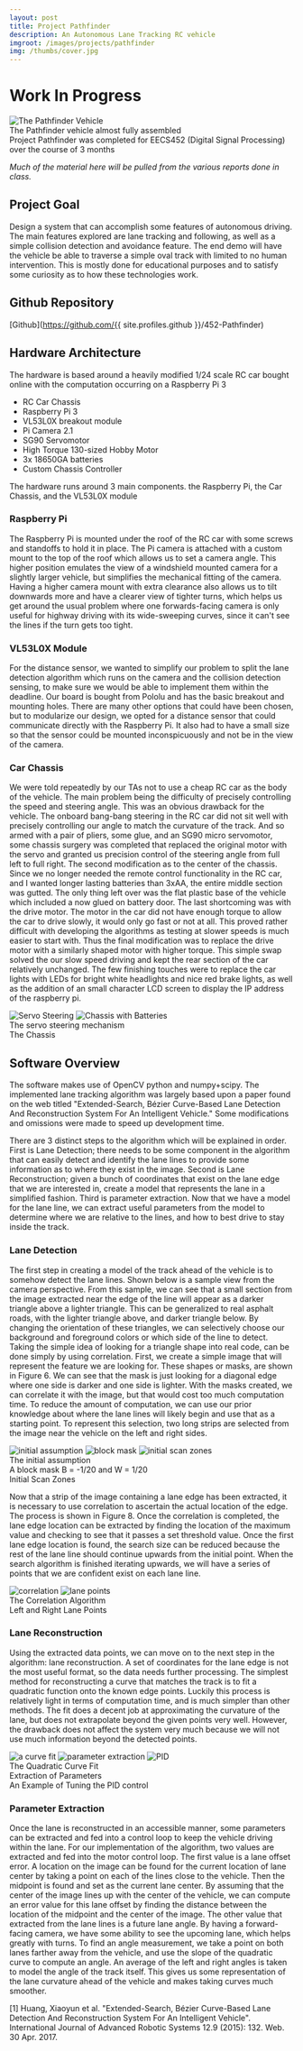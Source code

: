 ```yaml
---
layout: post
title: Project Pathfinder
description: An Autonomous Lane Tracking RC vehicle
imgroot: /images/projects/pathfinder
img: /thumbs/cover.jpg
---
```

# Work In Progress
<div>
	<img class="col three" src="{{ site.asseturl }}{{ page.imgroot }}/thumbs/pathfinder.jpg" alt="The Pathfinder Vehicle" title="The Pathfinder Vehicle"/>
</div>
<div class="col three caption">
	The Pathfinder vehicle almost fully assembled
</div>
Project Pathfinder was completed for EECS452 (Digital Signal Processing) over the course of 3 months

*Much of the material here will be pulled from the various reports done in class.*

## Project Goal
Design a system that can accomplish some features of autonomous driving. The main features explored are lane tracking and following, as well as a simple collision detection and avoidance feature. The end demo will have the vehicle be able to traverse a simple oval track with limited to no human intervention. This is mostly done for educational purposes and to satisfy some curiosity as to how these technologies work. 

## Github Repository 
[Github](https://github.com/{{ site.profiles.github }}/452-Pathfinder)

## Hardware Architecture
The hardware is based around a heavily modified 1/24 scale RC car bought online with the computation occurring on a Raspberry Pi 3
- RC Car Chassis 
- Raspberry Pi 3
- VL53L0X breakout module
- Pi Camera 2.1
- SG90 Servomotor
- High Torque 130-sized Hobby Motor
- 3x 18650GA batteries
- Custom Chassis Controller

The hardware runs around 3 main components. the Raspberry Pi, the Car Chassis, and the VL53L0X module

### Raspberry Pi
The Raspberry Pi is mounted under the roof of the RC car with some screws and standoffs to hold it in place. The Pi camera is attached with a custom mount to the top of the roof which allows us to set a camera angle. This higher position emulates the view of a windshield mounted camera for a slightly larger vehicle, but simplifies the mechanical fitting of the camera. Having a higher camera mount with extra clearance also allows us to tilt downwards more and have a clearer view of tighter turns, which helps us get around the usual problem where one forwards-facing camera is only useful for highway driving with its wide-sweeping curves, since it can't see the lines if the turn gets too tight.

### VL53L0X Module 
For the distance sensor, we wanted to simplify our problem to split the lane detection algorithm which runs on the camera and the collision detection sensing, to make sure we would be able to implement them within the deadline. Our board is bought from Pololu and has the basic breakout and mounting holes. There are many other options that could have been chosen, but to modularize our design, we opted for a distance sensor that could communicate directly with the Raspberry Pi. It also had to have a small size so that the sensor could be mounted inconspicuously and not be in the view of the camera. 

### Car Chassis
We were told repeatedly by our TAs not to use a cheap RC car as the body of the vehicle. The main problem being the difficulty of precisely controlling the speed and steering angle. This was an obvious drawback for the vehicle. The onboard bang-bang steering in the RC car did not sit well with precisely controlling our angle to match the curvature of the track. And so armed with a pair of pliers, some glue, and an SG90 micro servomotor, some chassis surgery was completed that replaced the original motor with the servo and granted us precision control of the steering angle from full left to full right. The second modification as to the center of the chassis. Since we no longer needed the remote control functionality in the RC car, and I wanted longer lasting batteries than 3xAA, the entire middle section was gutted. The only thing left over was the flat plastic base of the vehicle which included a now glued on battery door. The last shortcoming was with the drive motor. The motor in the car did not have enough torque to allow the car to drive slowly, it would only go fast or not at all. This proved rather difficult with developing the algorithms as testing at slower speeds is much easier to start with. Thus the final modification was to replace the drive motor with a similarly shaped motor with higher torque. This simple swap solved the our slow speed driving and kept the rear section of the car relatively unchanged. The few finishing touches were to replace the car lights with LEDs for bright white headlights and nice red brake lights, as well as the addition of an small character LCD screen to display the IP address of the raspberry pi. 
<div class="col three">
	<img class="col two" src="{{ site.asseturl }}{{ page.imgroot }}/thumbs/servosteer.jpg" alt="Servo Steering" title="Servo Steering Mechanism"/>
	<img class="col one" src="{{ site.asseturl }}{{ page.imgroot }}/thumbs/chassis.jpg" alt="Chassis with Batteries" title="Chassis Showing Batteries"/>
</div>
<div class="col two caption">
	The servo steering mechanism
</div>
<div class="col one caption">
	The Chassis
</div>

## Software Overview
The software makes use of OpenCV python and numpy+scipy. The implemented lane tracking algorithm was largely based upon a paper found on the web titled "Extended-Search, Bézier Curve-Based Lane Detection And Reconstruction System For An Intelligent Vehicle." Some modifications and omissions were made to speed up development time. 

There are 3 distinct steps to the algorithm which will be explained in order. First is Lane Detection; there needs to be some component in the algorithm that can easily detect and identify the lane lines to provide some information as to where they exist in the image. Second is Lane Reconstruction; given a bunch of coordinates that exist on the lane edge that we are interested in, create a model that represents the lane in a simplified fashion. Third is parameter extraction. Now that we have a model for the lane line, we can extract useful parameters from the model to determine where we are relative to the lines, and how to best drive to stay inside the track.

### Lane Detection
The first step in creating a model of the track ahead of the vehicle is to somehow detect the lane lines. Shown below is a sample view from the camera perspective. From this sample, we can see that a small section from the image extracted near the edge of the line will appear as a darker triangle above a lighter triangle. This can be generalized to real asphalt roads, with the lighter triangle above, and darker triangle below. By changing the orientation of these triangles, we can selectively choose our background and foreground colors or which side of the line to detect. Taking the simple idea of looking for a triangle shape into real code, can be done simply by using correlation. First, we create a simple image that will represent the feature we are looking for. These shapes or masks, are shown in Figure 6. We can see that the mask is just looking for a diagonal edge where one side is darker and one side is lighter. With the masks created, we can correlate it with the image, but that would cost too much computation time. To reduce the amount of computation, we can use our prior knowledge about where the lane lines will likely begin and use that as a starting point. To represent this selection, two long strips are selected from the image near the vehicle on the left and right sides.

<div class="col three">
	<img class="col one" src="{{ site.asseturl }}{{ page.imgroot }}/thumbs/initialassumption.png" alt="initial assumption" title="The Initial Assumption"/>
	<img class="col one" src="{{ site.asseturl }}{{ page.imgroot }}/thumbs/blockmask.png" alt="block mask" title="A Block Mask "/>
	<img class="col one" src="{{ site.asseturl }}{{ page.imgroot }}/thumbs/initialscan.png" alt="initial scan zones" title="The Initial Scan Zones"/>
</div>
<div class="col one caption">
	The initial assumption
</div>
<div class="col one caption">
	A block mask B = -1/20 and W = 1/20
</div>
<div class="col one caption">
	Initial Scan Zones
</div>

Now that a strip of the image containing a lane edge has been extracted, it is necessary to use correlation to ascertain the actual location of the edge. The process is shown in Figure 8. Once the correlation is completed, the lane edge location can be extracted by finding the location of the maximum value and checking to see that it passes a set threshold value. Once the first lane edge location is found, the search size can be reduced because the rest of the lane line should continue upwards from the initial point. When the search algorithm is finished iterating upwards, we will have a series of points that we are confident exist on each lane line.

<div class="col three">
	<img class="col two" src="{{ site.asseturl }}{{ page.imgroot }}/thumbs/correlation.png" alt="correlation" title="The Correlation Algorithm"/>
	<img class="col one" src="{{ site.asseturl }}{{ page.imgroot }}/thumbs/lanepoints.png" alt="lane points" title="Left and Right Lane Points "/>
</div>
<div class="col two caption">
	The Correlation Algorithm
</div>
<div class="col one caption">
	Left and Right Lane Points
</div>

### Lane Reconstruction
Using the extracted data points, we can move on to the next step in the algorithm: lane reconstruction. A set of coordinates for the lane edge is not the most useful format, so the data needs further processing. The simplest method for reconstructing a curve that matches the track is to fit a quadratic function onto the known edge points. Luckily this process is relatively light in terms of computation time, and is much simpler than other methods. The fit does a decent job at approximating the curvature of the lane, but does not extrapolate beyond the given points very well. However, the drawback does not affect the system very much because we will not use much information beyond the detected points.

<div class="col three">
	<img class="col one" src="{{ site.asseturl }}{{ page.imgroot }}/thumbs/curvefit.png" alt="a curve fit" title="The Quadratic Curve Fit"/>
	<img class="col one" src="{{ site.asseturl }}{{ page.imgroot }}/thumbs/parameters.png" alt="parameter extraction" title=""/>
	<img class="col one" src="{{ site.asseturl }}{{ page.imgroot }}/thumbs/pid.png" alt="PID" title="pid debug display"/>
</div>
<div class="col one caption">
	The Quadratic Curve Fit
</div>
<div class="col one caption">
	Extraction of Parameters
</div>
<div class="col one caption">
	An Example of Tuning the PID control
</div>

### Parameter Extraction
Once the lane is reconstructed in an accessible manner, some parameters can be extracted and fed into a control loop to keep the vehicle driving within the lane. For our implementation of the algorithm, two values are extracted and fed into the motor control loop. The first value is a lane offset error. A location on the image can be found for the current location of lane center by taking a point on each of the lines close to the vehicle. Then the midpoint is found and set as the current lane center. By assuming that the center of the image lines up with the center of the vehicle, we can compute an error value for this lane offset by finding the distance between the location of the midpoint and the center of the image. The other value that extracted from the lane lines is a future lane angle. By having a forward-facing camera, we have some ability to see the upcoming lane, which helps greatly with turns. To find an angle measurement, we take a point on both lanes farther away from the vehicle, and use the slope of the quadratic curve to compute an angle. An average of the left and right angles is taken to model the angle of the track itself. This gives us some representation of the lane curvature ahead of the vehicle and makes taking curves much smoother.







[1] Huang, Xiaoyun et al. "Extended-Search, Bézier Curve-Based Lane Detection And Reconstruction System For An Intelligent Vehicle". International Journal of Advanced Robotic Systems 12.9 (2015): 132. Web. 30 Apr. 2017.